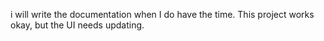 i will write the documentation when I do have the time. This project works okay, but the UI needs updating.
